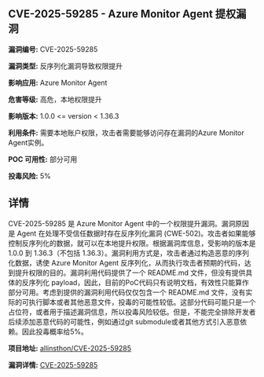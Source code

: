 ## CVE-2025-59285 - Azure Monitor Agent 提权漏洞

**漏洞编号:** CVE-2025-59285

**漏洞类型:** 反序列化漏洞导致权限提升

**影响应用:** Azure Monitor Agent

**危害等级:** 高危，本地权限提升

**影响版本:** 1.0.0 <= version < 1.36.3

**利用条件:** 需要本地账户权限，攻击者需要能够访问存在漏洞的Azure Monitor Agent实例。

**POC 可用性:** 部分可用

**投毒风险:** 5%

## 详情

CVE-2025-59285 是 Azure Monitor Agent 中的一个权限提升漏洞。漏洞原因是 Agent 在处理不受信任数据时存在反序列化漏洞 (CWE-502)。攻击者如果能够控制反序列化的数据，就可以在本地提升权限。根据漏洞库信息，受影响的版本是 1.0.0 到 1.36.3（不包括 1.36.3）。漏洞利用方式是，攻击者通过构造恶意的序列化数据，诱使 Azure Monitor Agent 反序列化，从而执行攻击者预期的代码，达到提升权限的目的。漏洞利用代码提供了一个 README.md 文件，但没有提供具体的反序列化 payload，因此，目前的PoC代码只有说明文档，有效性只能算作部分可用。考虑到提供的漏洞利用代码仅仅包含一个 README.md 文件，没有实际的可执行脚本或者其他恶意文件，投毒的可能性较低。这部分代码可能只是一个占位符，或者用于描述漏洞信息，所以投毒风险较低。但是，不能完全排除开发者后续添加恶意代码的可能性，例如通过git submodule或者其他方式引入恶意依赖。因此投毒概率给5%。

**项目地址:** [allinsthon/CVE-2025-59285](https://github.com/allinsthon/CVE-2025-59285)

**漏洞详情:** [CVE-2025-59285](https://nvd.nist.gov/vuln/detail/CVE-2025-59285)